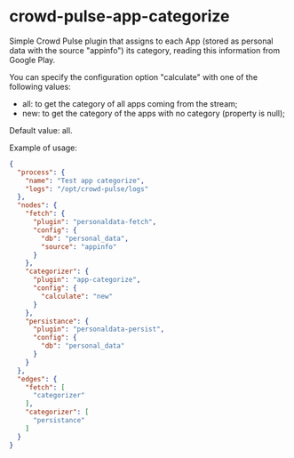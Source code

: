 # crowd-pulse-app-categorize
Simple Crowd Pulse plugin that assigns to each App (stored as personal data with the source "appinfo") its category, 
reading this information from Google Play.


You can specify the configuration option "calculate" with one of the following values:
- all: to get the category of all apps coming from the stream;
- new: to get the category of the apps with no category (property is null);

Default value: all.

Example of usage:

```json
{
  "process": {
    "name": "Test app categorize",
    "logs": "/opt/crowd-pulse/logs"
  },
  "nodes": {
    "fetch": {
      "plugin": "personaldata-fetch",
      "config": {
        "db": "personal_data",
        "source": "appinfo"
      }
    },
    "categorizer": {
      "plugin": "app-categorize",
      "config": {
        "calculate": "new"
      }
    },
    "persistance": {
      "plugin": "personaldata-persist",
      "config": {
        "db": "personal_data"
      }
    }
  },
  "edges": {
    "fetch": [
      "categorizer"
    ],
    "categorizer": [
      "persistance"
    ]
  }
}
```